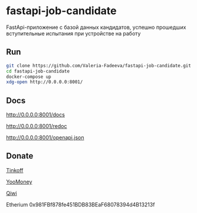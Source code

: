 # fastapi-job-candidate
FastApi-приложение с базой данных кандидатов, успешно прошедших вступительные испытания при устройстве на работу

## Run
```bash
git clone https://github.com/Valeria-Fadeeva/fastapi-job-candidate.git
cd fastapi-job-candidate
docker-compose up
xdg-open http://0.0.0.0:8001/
```

## Docs
http://0.0.0.0:8001/docs

http://0.0.0.0:8001/redoc

http://0.0.0.0:8001/openapi.json

## Donate
[Tinkoff](https://www.tinkoff.ru/rm/fadeeva.valeriya96/9bLRi79066)

[YooMoney](https://yoomoney.ru/to/4100115921160758)

[Qiwi](https://qiwi.com/n/VALERIAFADEEVA)

Etherium 0x981FBf878fe451BDB83BEaF68078394d4B13213f
